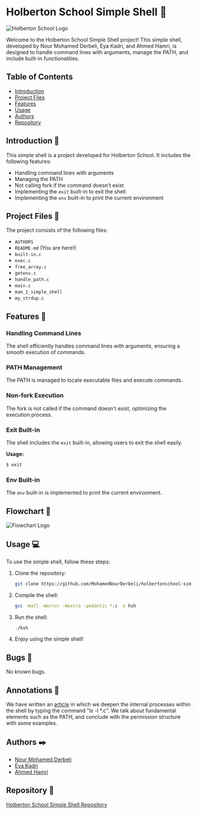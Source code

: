 # Holberton School Simple Shell 🤖

![Holberton School Logo](https://camo.githubusercontent.com/64c35dd60391e2c90277729276aa86cc921b0ad2/68747470733a2f2f692e6962622e636f2f546b32425a79542f776f72646d61726b2d63686572727937322e706e67)


Welcome to the Holberton School Simple Shell project! This simple shell, developed by Nour Mohamed Derbeli, Eya Kadri, and Ahmed Hamri, is designed to handle command lines with arguments, manage the PATH, and include built-in functionalities.

## Table of Contents

- [Introduction](#introduction)
- [Project Files](#project-files)
- [Features](#features)
- [Usage](#usage)
- [Authors](#authors)
- [Repository](#repository)

## Introduction 💭

This simple shell is a project developed for Holberton School. It includes the following features:

- Handling command lines with arguments
- Managing the PATH
- Not calling fork if the command doesn't exist
- Implementing the `exit` built-in to exit the shell
- Implementing the `env` built-in to print the current environment

## Project Files 📑

The project consists of the following files:

- `AUTHORS`
- `README.md` (You are here!)
- `built-in.c`
- `exec.c`
- `free_array.c`
- `getenv.c`
- `handle_path.c`
- `main.c`
- `man_1_simple_shell`
- `my_strdup.c`

## Features 🔨

### Handling Command Lines

The shell efficiently handles command lines with arguments, ensuring a smooth execution of commands.

### PATH Management

The PATH is managed to locate executable files and execute commands.

### Non-fork Execution

The fork is not called if the command doesn't exist, optimizing the execution process.

### Exit Built-in

The shell includes the `exit` built-in, allowing users to exit the shell easily.

**Usage:**
```bash
$ exit
```

### Env Built-in

The `env` built-in is implemented to print the current environment.


## Flowchart 📌

![Flowchart Logo](https://user-images.githubusercontent.com/60367519/79517219-2adbc000-8013-11ea-9835-30bf7c59a41e.jpg)

## Usage 💻

To use the simple shell, follow these steps:

1. Clone the repository:
   ```bash
   git clone https://github.com/MohamedNourDerbeli/holbertonschool-simple_shell.git
   ```

2. Compile the shell:
   ```bash
   gcc -Wall -Werror -Wextra -pedantic *.c -o hsh
   ```

3. Run the shell:
   ```bash
   ./hsh
   ```

4. Enjoy using the simple shell!

## Bugs 📢
No known bugs.

## Annotations 📢
We have written an [article](https://www.linkedin.com/pulse/understanding-basics-what-happens-when-you-type-ls-c-your-derbeli%3FtrackingId=BGiHLmhtQ12wWdFnfWzZpA%253D%253D/?trackingId=BGiHLmhtQ12wWdFnfWzZpA%3D%3D) in which we deepen the internal processes within the shell by typing the command "ls -l *.c". We talk about fundamental elements such as the PATH, and conclude with the permission structure with some examples.

## Authors ✒️

- [Nour Mohamed Derbeli](https://github.com/MohamedNourDerbeli)
- [Eya Kadri](https://github.com/Eyakadri)
- [Ahmed Hamri](https://github.com/ahmed0hamri)

## Repository 📔

[Holberton School Simple Shell Repository](https://github.com/MohamedNourDerbeli/holbertonschool-simple_shell.git)
